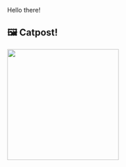 Hello there!



## 🖼️ Catpost!

<sub>
    <img src="https://cdn2.thecatapi.com/images/XyavzQdxG.jpg" height="256">
</sub>

